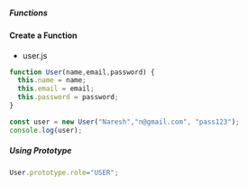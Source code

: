 ##### Functions

#### Create a Function 

* user.js
```js
function User(name,email,password) {
  this.name = name;
  this.email = email;  
  this.password = password;
}
```

```js
const user = new User("Naresh","n@gmail.com", "pass123");
console.log(user);
```

##### Using Prototype

```js
User.prototype.role="USER";
```

